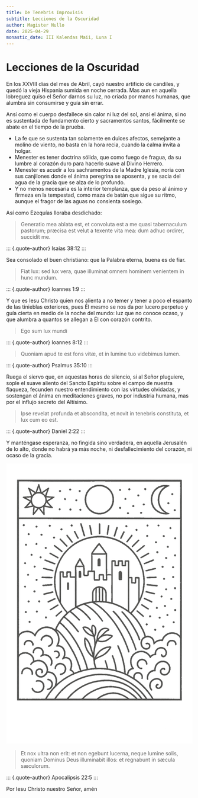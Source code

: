 ```yaml
---
title: De Tenebris Improvisis
subtitle: Lecciones de la Oscuridad
author: Magister Nullo
date: 2025-04-29
monastic_date: III Kalendas Maii, Luna I
---
```


# Lecciones de la Oscuridad

En los XXVIII días del mes de Abril, cayó nuestro artificio de candiles, y quedó la vieja Hispania sumida en noche cerrada. Mas aun en aquella lobreguez quiso el Señor darnos su luz, no criada por manos humanas, que alumbra sin consumirse y guía sin errar.

Ansí como el cuerpo desfallece sin calor ni luz del sol, ansí el ánima, si no es sustentada de fundamento cierto y sacramentos santos, fácilmente se abate en el tiempo de la prueba.

- La fe que se sustenta tan solamente en dulces afectos, semejante a molino de viento, no basta en la hora recia, cuando la calma invita a holgar.
- Menester es tener doctrina sólida, que como fuego de fragua, da su lumbre al corazón duro para hacerlo suave al Divino Herrero.
- Menester es acudir a los sachramentos de la Madre Iglesia, noria con sus canjilones donde el ánima peregrina se aposenta, y se sacia del agua de la gracia que se alza de lo profundo.
- Y no menos necesaria es la interior templanza, que da peso al ánimo y firmeza en la tempestad, como maza de batán que sigue su ritmo, aunque el fragor de las aguas no consienta sosiego.

Así como Ezequías lloraba desdichado:

> Generatio mea ablata est, et convoluta est a me quasi tabernaculum pastorum; præcisa est velut a texente vita mea: dum adhuc ordirer, succidit me.

::: {.quote-author}
Isaias 38:12
:::

Sea consolado el buen christiano: que la Palabra eterna, buena es de fiar.

> Fiat lux: sed lux vera, quae illuminat omnem hominem venientem in hunc mundum.

::: {.quote-author}
Ioannes 1:9
:::

Y que es Iesu Christo quien nos alienta a no temer y tener a poco el espanto de las tinieblas exteriores, pues Él mesmo se nos da por lucero perpetuo y guía cierta en medio de la noche del mundo: luz que no conoce ocaso, y que alumbra a quantos se allegan a Él con corazón contrito.

> Ego sum lux mundi

::: {.quote-author}
Ioannes 8:12
:::

> Quoniam apud te est fons vitæ, et in lumine tuo videbimus lumen.

::: {.quote-author}
Psalmus 35:10
:::

Ruega el siervo que, en aquestas horas de silencio, si al Señor pluguiere, sople el suave aliento del Sancto Espíritu sobre el campo de nuestra flaqueza, fecunden nuestro entendimiento con las virtudes olvidadas, y sostengan el ánima en meditaciones graves, no por industria humana, mas por el influjo secreto del Altísimo.

> Ipse revelat profunda et abscondita, et novit in tenebris constituta, et lux cum eo est.

::: {.quote-author}
Daniel 2:22
:::

Y manténgase esperanza, no fingida sino verdadera, en aquella Jerusalén de lo alto, donde no habrá ya más noche, ni desfallecimiento del corazón, ni ocaso de la gracia.

![Sion Superna](/assets/imagines/sion-superna.png)

> Et nox ultra non erit: et non egebunt lucerna, neque lumine solis, quoniam Dominus Deus illuminabit illos: et regnabunt in sæcula sæculorum.

::: {.quote-author}
Apocalipsis 22:5
:::

Por Iesu Christo nuestro Señor, amén
